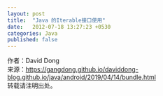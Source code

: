 ```yaml
---
layout: post
title:  "Java 的Iterable接口使用"
date:   2012-07-18 13:27:23 +0530
categories: Java
published: false
---
```



作者：David Dong<br>
来源：https://gangdong.github.io/daviddong-blog.github.io/java/android/2019/04/14/bundle.html<br>
转载请注明出处。